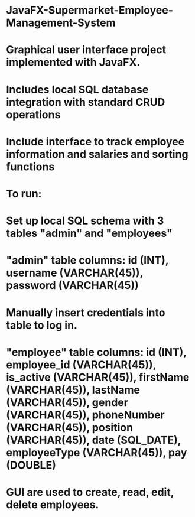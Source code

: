 # JavaFX-Supermarket-Employee-Management-System
# Graphical user interface project implemented with JavaFX.
# Includes local SQL database integration with standard CRUD operations
# Include interface to track employee information and salaries and sorting functions

# To run:
# Set up local SQL schema with 3 tables "admin" and "employees"

# "admin" table columns: id (INT), username (VARCHAR(45)), password (VARCHAR(45))
# Manually insert credentials into table to log in.

# "employee" table columns: id (INT), employee_id (VARCHAR(45)), is_active (VARCHAR(45)), firstName (VARCHAR(45)), lastName (VARCHAR(45)), gender (VARCHAR(45)), phoneNumber (VARCHAR(45)), position (VARCHAR(45)), date (SQL_DATE), employeeType (VARCHAR(45)), pay (DOUBLE)
# GUI are used to create, read, edit, delete employees.
